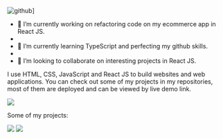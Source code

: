 ![github](https://img.shields.io/badge/GitHub-000000?style=for-the-badge&logo=GitHub&logoColor=white)]

- 🔭 I’m currently working on refactoring code on my ecommerce app in React JS.
- 
- 🌱 I’m currently learning TypeScript and perfecting my github skills.
- 
- 👯 I’m looking to collaborate on interesting projects in React JS.

I use HTML, CSS, JavaScript and React JS to build websites and web applications. You can check out some of my projects in my repositories, most of them are deployed and can be viewed by live demo link.



<img src="https://github-readme-stats.vercel.app/api/top-langs?username=arminCicic&layout=compact"/>


Some of my projects:

<img src="https://github-readme-stats.vercel.app/api/pin/?username=arminCicic&repo=Cinephillia"/>

<img src="https://github-readme-stats.vercel.app/api/pin/?username=arminCicic&repo=Meditation"/>
